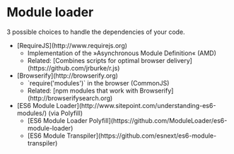 # Module loader

3 possible choices to handle the dependencies of your code.

* <!-- .element: class="fragment roll-in" data-fragment-index="1" -->[RequireJS](http://www.requirejs.org)
    * <!-- .element: class="fragment roll-in" data-fragment-index="2" -->Implementation of the »Asynchronous Module Definition« (AMD)
    * <!-- .element: class="fragment roll-in" data-fragment-index="3" -->Related: [Combines scripts for optimal browser delivery](https://github.com/jrburke/r.js)
* <!-- .element: class="fragment roll-in" data-fragment-index="4" -->[Browserify](http://browserify.org)
    * <!-- .element: class="fragment roll-in" data-fragment-index="5" -->`require('modules')` in the browser (CommonJS)
    * <!-- .element: class="fragment roll-in" data-fragment-index="6" -->Related: [npm modules that work with Browserify](http://browserifysearch.org)
* <!-- .element: class="fragment roll-in" data-fragment-index="7" -->[ES6 Module Loader](http://www.sitepoint.com/understanding-es6-modules/) (via Polyfill)
    * <!-- .element: class="fragment roll-in" data-fragment-index="8" -->[ES6 Module Loader Polyfill](https://github.com/ModuleLoader/es6-module-loader)
    * <!-- .element: class="fragment roll-in" data-fragment-index="9" -->[ES6 Module Transpiler](https://github.com/esnext/es6-module-transpiler)


